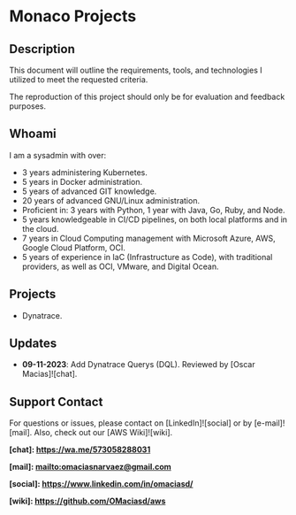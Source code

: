 # Monaco Projects

## Description

This document will outline the requirements, tools, and technologies I utilized to meet the requested criteria.

The reproduction of this project should only be for evaluation and feedback purposes.

## Whoami

I am a sysadmin with over:

- 3 years administering Kubernetes.
- 5 years in Docker administration.
- 5 years of advanced GIT knowledge.
- 20 years of advanced GNU/Linux administration.
- Proficient in: 3 years with Python, 1 year with Java, Go, Ruby, and Node.
- 5 years knowledgeable in CI/CD pipelines, on both local platforms and in the cloud.
- 7 years in Cloud Computing management with Microsoft Azure, AWS, Google Cloud Platform, OCI.
- 5 years of experience in IaC (Infrastructure as Code), with traditional providers, as well as OCI, VMware, and Digital Ocean.

## Projects

- Dynatrace.

## Updates

- **09-11-2023**: Add Dynatrace Querys (DQL). Reviewed by [Oscar Macias]![chat].

## Support Contact

For questions or issues, please contact on [LinkedIn]![social] or by [e-mail]![mail]. Also, check out our [AWS Wiki]![wiki].

**[chat]: <https://wa.me/573058288031>**

**[mail]: <mailto:omaciasnarvaez@gmail.com>**

**[social]: <https://www.linkedin.com/in/omaciasd/>**

**[wiki]: <https://github.com/OMaciasd/aws>**
